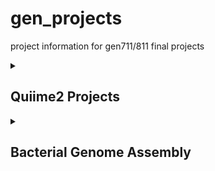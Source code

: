 # gen_projects
project information for gen711/811 final projects 


<details> <summary><H2> Quiime2 Projects </H2></summary>

<details> <summary><H3> Human microbiome Study </H3></summary>
Data taken from [this](https://microbiomejournal.biomedcentral.com/articles/10.1186/s40168-016-0225-7) Human microbiome study is used to perform a bioinformatic pathway analysis based on [this](https://docs.qiime2.org/2022.2/tutorials/fmt/) tutorial by qiime2. 

Some stuff you will get done:

- cleaning + assessment of raw read inputs
- alignment of 16s regions
- classification of microbes
- phylogenetic tree visualization of microbe relationships
- Diversity metrics of dataset

<details> <summary><i> an example output </i></summary>

![](https://github.com/Kale-23/Qiime2_Microbiome_Analysis/blob/main/plots/alpha-group-sig-obs-feats.png)

Shows an alpha diversity metric on the y axis, and a metadata variable on the x. This specific plot shows the observed features metric vs treatment group.

</details>  <!-- End an example output -->

</details> <!-- End Human microbiome Study -->

</details> <!-- End Quiime2 Projects -->

<details> <summary><H2> Bacterial Genome Assembly </H2></summary>

Using raw data already on Ron, you will losely follow [this](https://github.com/Joseph7e/MDIBL-T3-WGS-Tutorial) tutorial on creating a genome that would be ready to upload to a database such as NCBI

Some stuff you will get done:

- cleaning + assessment of raw read inputs
- Genome assembly
- Genome assessment + quality checking
- Organism identification
- Genome filtering
- Visualization of Genome

<details> <summary><H3>  an example of a final genome visualization! </H2></summary>
  
![](https://github.com/Joseph7e/MDIBL-T3-WGS-Tutorial/blob/master/img/genome-visual.png)
  
</details> <!-- End final visualizations -->

</details> <!-- End Bacterial Genome Assembly -->

